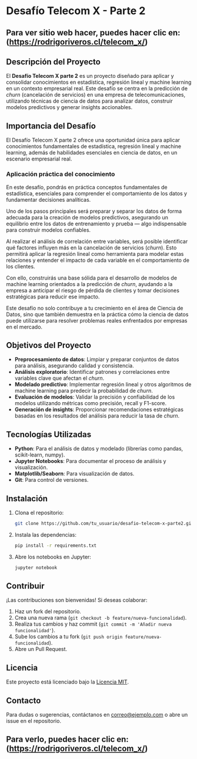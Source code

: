 # Desafío Telecom X - Parte 2

## Para ver sitio web hacer, puedes hacer clic en: (https://rodrigoriveros.cl/telecom_x/)


## Descripción del Proyecto

El **Desafío Telecom X parte 2** es un proyecto diseñado para aplicar y consolidar conocimientos en estadística, regresión lineal y machine learning en un contexto empresarial real. Este desafío se centra en la predicción de *churn* (cancelación de servicios) en una empresa de telecomunicaciones, utilizando técnicas de ciencia de datos para analizar datos, construir modelos predictivos y generar insights accionables.

## Importancia del Desafío

El Desafío Telecom X parte 2 ofrece una oportunidad única para aplicar conocimientos fundamentales de estadística, regresión lineal y machine learning, además de habilidades esenciales en ciencia de datos, en un escenario empresarial real.

### Aplicación práctica del conocimiento

En este desafío, pondrás en práctica conceptos fundamentales de estadística, esenciales para comprender el comportamiento de los datos y fundamentar decisiones analíticas.

Uno de los pasos principales será preparar y separar los datos de forma adecuada para la creación de modelos predictivos, asegurando un equilibrio entre los datos de entrenamiento y prueba — algo indispensable para construir modelos confiables.

Al realizar el análisis de correlación entre variables, será posible identificar qué factores influyen más en la cancelación de servicios (*churn*). Esto permitirá aplicar la regresión lineal como herramienta para modelar estas relaciones y entender el impacto de cada variable en el comportamiento de los clientes.

Con ello, construirás una base sólida para el desarrollo de modelos de machine learning orientados a la predicción de *churn*, ayudando a la empresa a anticipar el riesgo de pérdida de clientes y tomar decisiones estratégicas para reducir ese impacto.

Este desafío no solo contribuye a tu crecimiento en el área de Ciencia de Datos, sino que también demuestra en la práctica cómo la ciencia de datos puede utilizarse para resolver problemas reales enfrentados por empresas en el mercado.

## Objetivos del Proyecto

- **Preprocesamiento de datos**: Limpiar y preparar conjuntos de datos para análisis, asegurando calidad y consistencia.
- **Análisis exploratorio**: Identificar patrones y correlaciones entre variables clave que afectan el *churn*.
- **Modelado predictivo**: Implementar regresión lineal y otros algoritmos de machine learning para predecir la probabilidad de *churn*.
- **Evaluación de modelos**: Validar la precisión y confiabilidad de los modelos utilizando métricas como precisión, recall y F1-score.
- **Generación de insights**: Proporcionar recomendaciones estratégicas basadas en los resultados del análisis para reducir la tasa de *churn*.

## Tecnologías Utilizadas

- **Python**: Para el análisis de datos y modelado (librerías como pandas, scikit-learn, numpy).
- **Jupyter Notebooks**: Para documentar el proceso de análisis y visualización.
- **Matplotlib/Seaborn**: Para visualización de datos.
- **Git**: Para control de versiones.

## Instalación

1. Clona el repositorio:
   ```bash
   git clone https://github.com/tu_usuario/desafio-telecom-x-parte2.git
   ```
2. Instala las dependencias:
   ```bash
   pip install -r requirements.txt
   ```
3. Abre los notebooks en Jupyter:
   ```bash
   jupyter notebook
   ```

## Contribuir

¡Las contribuciones son bienvenidas! Si deseas colaborar:

1. Haz un fork del repositorio.
2. Crea una nueva rama (`git checkout -b feature/nueva-funcionalidad`).
3. Realiza tus cambios y haz commit (`git commit -m 'Añadir nueva funcionalidad'`).
4. Sube los cambios a tu fork (`git push origin feature/nueva-funcionalidad`).
5. Abre un Pull Request.

## Licencia

Este proyecto está licenciado bajo la [Licencia MIT](LICENSE).

## Contacto

Para dudas o sugerencias, contáctanos en [correo@ejemplo.com](mailto:correo@ejemplo.com) o abre un issue en el repositorio.

## Para verlo, puedes hacer clic en: (https://rodrigoriveros.cl/telecom_x/)
